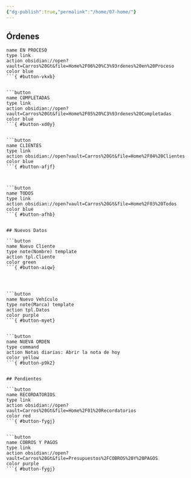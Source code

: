 ```yaml
---
{"dg-publish":true,"permalink":"/home/07-home/"}
---
```




## Órdenes

```button
name EN PROCESO
type link
action obsidian://open?vault=Carros%20Gt&file=Home%2F06%20%C3%93rdenes%20en%20Proceso
color blue
```{ #button-vkxb}


```button
name COMPLETADAS
type link
action obsidian://open?vault=Carros%20Gt&file=Home%2F05%20%C3%93rdenes%20Completadas
color blue
```{ #button-xd0y}


```button
name CLIENTES
type link
action obsidian://open?vault=Carros%20Gt&file=Home%2F04%20Clientes
color blue
```{ #button-afjf}



```button
name TODOS
type link
action obsidian://open?vault=Carros%20Gt&file=Home%2F03%20Todos
color blue
```{ #button-afhb}


## Nuevos Datos

```button
name Nuevo Cliente
type note(Nombre) template
action tpl.Cliente
color green
```{ #button-aiqw}




```button
name Nuevo Vehículo
type note(Marca) template
action tpl.Datos
color purple
```{ #button-myet}


```button
name NUEVA ORDEN
type command
action Notas diarias: Abrir la nota de hoy
color yellow
```{ #button-p9k2}


## Pendientes

```button
name RECORDATORIOS
type link
action obsidian://open?vault=Carros%20Gt&file=Home%2F01%20Recordatorios
color red
```{ #button-fygj}


```button
name COBROS Y PAGOS
type link
action obsidian://open?vault=Carros%20Gt&file=Presupuestos%2FCOBROS%20Y%20PAGOS
color purple
```{ #button-fygj}


